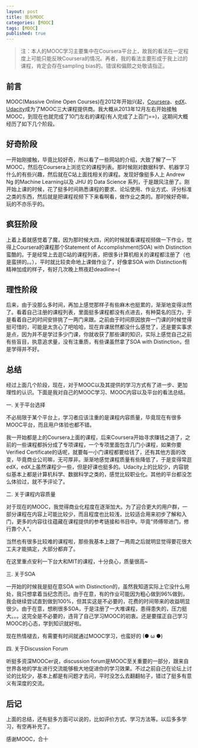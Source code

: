```yaml
---
layout: post
title: 我与MOOC
categories: [MOOC]
tags: [MOOC]
published: true
---
```


> 注：本人的MOOC学习主要集中在Coursera平台上，故我的看法在一定程度上可能只能反映Coursera的情况。再者，我的看法主要形成于我上过的课程，肯定会存在sampling bias的。错误和偏颇之处敬请指正。

## 前言

MOOC(Massive Online Open Courses)在2012年开始兴起，[Coursera](https://www.coursera.org/)、[edX](https://www.edx.org/)、[Udacity](https://www.udacity.com/)成为了MOOC三大课程提供商。我大概从2013年12月左右开始接触MOOC，到现在也就完成了10门左右的课程(有人完成了上百门==)，这期间大概经历了如下几个阶段。

## 好奇阶段

一开始刚接触，毕竟比较好奇，所以看了一些网站的介绍，大致了解了一下MOOC，然后在Coursera上浏览它的课程列表。那时候刚对数据科学、机器学习什么的有些兴趣，然后就在C站上面找相关的课程。发现好像挺多人上 Andrew Ng 的Machine Learning以及 JHU 的 Data Science 系列，于是跟风注册了。刚开始上课的时候，花了挺多时间熟悉课程的要求、论坛使用、作业方式、评分标准之类的东西，然后就是把课程视频下下来看啊看，做作业之类的。那时候好奇嘛，玩的不亦乐乎的。

## 疯狂阶段

上着上着就感觉着了魔，因为那时候大四，闲的时候就看课程视频做一下作业，觉得上Coursera的课程那个Statement of Accomplishment(SOA) with Distinction蛮酷的。于是经常上去逛C站的课程列表，把很多计算机相关的课程都注册了（也是蛮拼的。。），平时就比较卖命地上课做作业了，好像拿SOA with Distinction有精神加成的样子，有好几次晚上熬夜赶deadline=(

## 理性阶段

后来，由于没那么多时间，再加上感觉那样子有些麻木也挺累的，渐渐地变得淡然了。看着自己注册的课程列表，里面挺多课程都没有点进去，有种莫名的压力，于是看着自己的时间安排挑了一两门来跟。之前由于时间原因放弃一门课的时候觉得挺可惜的，可能是太贪心了吧哈哈，现在弃课居然都没什么感觉了，还是要实事求是点，因为并不是学过多少门课，你就收获了那些课的知识，实际上感觉自己之前有些盲目，执意追求量，没有注重质，有些课虽然拿了SOA with Distinction，但是学得并不好。


## 总结

经过上面几个阶段，现在，对于MOOC以及其提供的学习方式有了进一步、更加理性的认识。下面是我对自己的MOOC学习、MOOC内容以及平台的看法总结。

一. 关于平台选择

不必局限于某个平台上，学习者应该注重的是课程内容质量，毕竟现在有很多MOOC平台，而且用户体验也都不错。

我一开始都是上的Coursera上面的课程，后来Coursera开始寻求赚钱之道了，之前的一些课程都拆分成了专项课程，一个专项里面包含几门小课程，如果你要Verified Certificate的话呢，就要每一小门课程都要给钱了，还有其他方面的改变，毕竟商业公司嘛，无可厚非。渐渐地感觉课程质量有些降低了，于是变得常逛edX，edX上虽然课程少一些，但是好课也挺多的。Udacity上的比较少，内容貌似基本上都是计算机科学、数据科学之类的，感觉比较职业化。其他的平台都没怎么体验过，就不予评论了。

二. 关于课程内容质量

对于现在的MOOC，我觉得商业化程度在逐渐加大。为了迎合更大的用户群，一部分课程在内容上可能比较少，而且程度也比较浅，比较适合用来初步了解和入门，更多的内容往往蕴藏在课程提供的参考链接和书目中。毕竟“师傅带进门，修行靠个人”。

当然也有很多比较难的课程啦，那些我基本上跟了一两周之后就明显觉得要花很大工夫才能搞定，大部分都弃了。

在这里重点安利一下台大和MIT的课程，十分良心，质量很高~

三. 关于SOA

一开始的时候我是挺在意SOA with Distinction的，虽然我知道实际上它没什么用处，我只想拿着当纪念而已。由于在意，有的作业可能因为粗心做到96%做到，我会继续尝试直到做到100%，但其实这是不必要的，花费的时间带来的收益明显很少。由于在意，想刷很多SOA，于是注册了一大堆课程，患得患失的，压力挺大。。。这完全是不必要的，违背了自己学习MOOC的初衷。还是要摆正自己学习MOOC的心态，学到知识就好啦。

现在热情褪去，有需要有时间就通过MOOC学习，也蛮好的 (● ω ●)

四. 关于Discussion Forum

听挺多资深MOOCer说，discussion forum是MOOC至关重要的一部分，跟来自世界各地的学友进行交流能够极大地促进你的学习效果。不过之前自己在论坛上讨论的比较少，基本上都是有问题才去问，平时没怎么去翻翻帖子，错过了挺多有意义有深度的交流。


## 后记

上面的总结，还有挺多方面可以说的，比如评价方式、学习方法等。以后多多学习，有空再补充了。

感谢MOOC，合十
